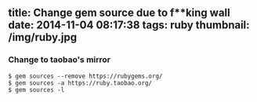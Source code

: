 title: Change gem source due to f**king wall
date: 2014-11-04 08:17:38
tags: ruby
thumbnail: /img/ruby.jpg
---

### Change to taobao's mirror 

```
$ gem sources --remove https://rubygems.org/
$ gem sources -a https://ruby.taobao.org/
$ gem sources -l
```